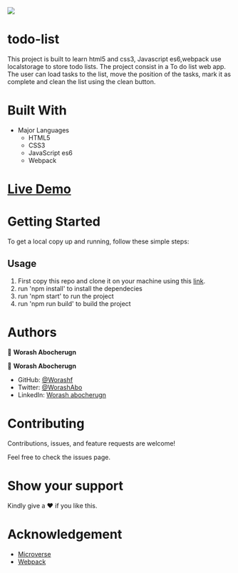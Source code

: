
![](https://img.shields.io/badge/Microverse-blueviolet)

# todo-list

This project is built to learn  html5 and css3, Javascript es6,webpack use localstorage to store todo lists. The project consist in a To do list web app. The user can load tasks to the list, move the position of the tasks, mark it as complete and clean the list using the clean button.

# Built With

- Major Languages
  - HTML5
  - CSS3
  - JavaScript es6
  - Webpack

# [ Live Demo](https://worashf.github.io/todo-list/)

# Getting Started

To get a local copy up and running, follow these simple steps:

## Usage

1. First copy this repo and clone it on your machine using this [link](ghttps://github.com/worashf/todo-list).
2. run 'npm install' to install the dependecies
3. run 'npm start' to run the project
4. run 'npm run build' to build the project

# Authors

:adult: **Worash Abocherugn**

👤 **Worash Abocherugn**

- GitHub: [@Worashf](https://github.com/worashf)
- Twitter: [@WorashAbo](https://twitter.com/WorashAboche)
- LinkedIn: [Worash abocherugn](https://www.linkedin.com/in/worash-abocherugn-a02219154/)

# Contributing

Contributions, issues, and feature requests are welcome!

Feel free to check the issues page.



# Show your support

Kindly give a :hearts: if you like this.

# Acknowledgement

- [Microverse](https://www.microverse.org/)
- [Webpack](https://webpack.js.org/)

